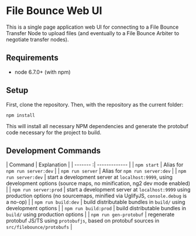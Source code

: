 # File Bounce Web UI

This is a single page application web UI for connecting to a
File Bounce Transfer Node to upload files (and eventually to a
File Bounce Arbiter to negotiate transfer nodes).

## Requirements

* node 6.7.0+ (with npm)

## Setup

First, clone the repository. Then, with the repository as the current folder:

    npm install

This will install all necessary NPM dependencies and generate the protobuf
code necessary for the project to build.

## Development Commands

| Command  | Explanation   |
| ------- :| ------------- |
| `npm start` | Alias for `npm run server:dev` |
| `npm run server` | Alias for `npm run server:dev` |
| `npm run server:dev` | start a development server at `localhost:9999`, using development options (source maps, no minification, ng2 dev mode enabled) |
| `npm run server:prod` | start a development server at `localhost:9999` using production options (no sourcemaps, minified via UglifyJS, `console.debug` is a no-op) |
| `npm run build:dev` | build distributable bundles in `build/` using development options |
| `npm run build:prod` | build distributable bundles in `build/` using production options |
| `npm run gen-protobuf` | regenerate protobuf JS/TS using `protobufjs`, based on protobuf sources in `src/filebounce/protobufs` |
